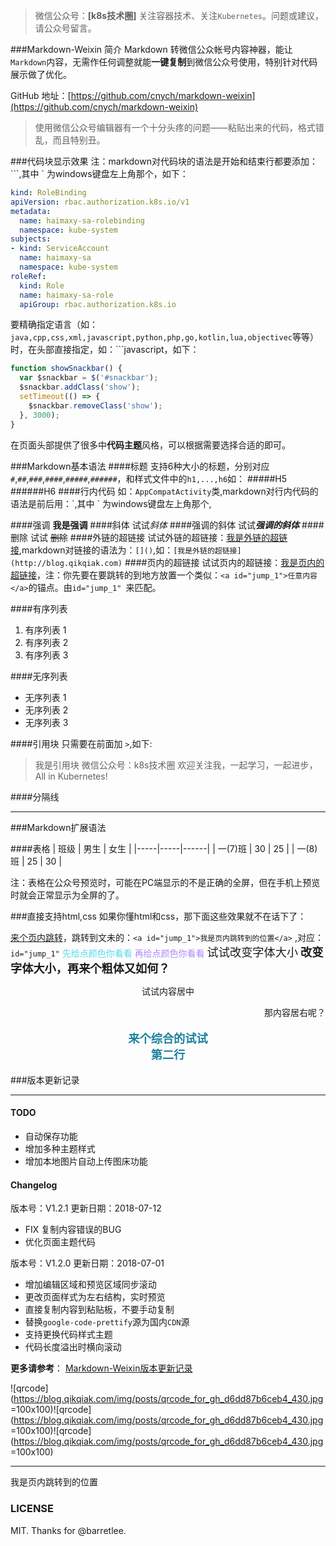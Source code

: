 
>微信公众号：**[k8s技术圈]**
关注容器技术、关注`Kubernetes`。问题或建议，请公众号留言。

###Markdown-Weixin 简介
Markdown 转微信公众帐号内容神器，能让`Markdown`内容，无需作任何调整就能**一键复制**到微信公众号使用，特别针对代码展示做了优化。


GitHub 地址：[https://github.com/cnych/markdown-weixin](https://github.com/cnych/markdown-weixin)

> 使用微信公众号编辑器有一个十分头疼的问题——粘贴出来的代码，格式错乱，而且特别丑。


###代码块显示效果
注：markdown对代码块的语法是开始和结束行都要添加：\`\`\`,其中 \` 为windows键盘左上角那个，如下：
```yaml
kind: RoleBinding
apiVersion: rbac.authorization.k8s.io/v1
metadata:
  name: haimaxy-sa-rolebinding
  namespace: kube-system
subjects:
- kind: ServiceAccount
  name: haimaxy-sa
  namespace: kube-system
roleRef:
  kind: Role
  name: haimaxy-sa-role
  apiGroup: rbac.authorization.k8s.io
```

要精确指定语言（如：`java,cpp,css,xml,javascript,python,php,go,kotlin,lua,objectivec`等等）时，在头部直接指定，如：\`\`\`javascript，如下：

```javascript
function showSnackbar() {
  var $snackbar = $('#snackbar');
  $snackbar.addClass('show');
  setTimeout(() => {
    $snackbar.removeClass('show');
  }, 3000);
}
```

在页面头部提供了很多中**代码主题**风格，可以根据需要选择合适的即可。

###Markdown基本语法
####标题
支持6种大小的标题，分别对应`#`,`##`,`###`,`####`,`#####`,`######`，和样式文件中的`h1,...,h6`如：
#####H5
######H6
####行内代码
如：`AppCompatActivity`类,markdown对行内代码的语法是前后用：\`,其中 \` 为windows键盘左上角那个,

####强调
**我是强调**
####斜体
试试*斜体*
####强调的斜体
试试***强调的斜体***
####删除
试试 ~~删除~~
####外链的超链接
试试外链的超链接：[我是外链的超链接](http://blog.qikqiak.com),markdown对链接的语法为：`[]()`,如：`[我是外链的超链接](http://blog.qikqiak.com)`
####页内的超链接
试试页内的超链接：[我是页内的超链接](#jump_1)，注：你先要在要跳转的到地方放置一个类似：`<a id="jump_1">任意内容</a>`的锚点。由`id="jump_1" `来匹配。


####有序列表
1. 有序列表 1
2. 有序列表 2
3. 有序列表 3

####无序列表
- 无序列表 1
- 无序列表 2
- 无序列表 3

####引用块
只需要在前面加 `>`,如下:
>我是引用块
微信公众号：k8s技术圈
欢迎关注我，一起学习，一起进步，All in Kubernetes!

####分隔线
***


###Markdown扩展语法

####表格
| 班级 | 男生 | 女生 |
|-----|-----|------|
| 一(7)班 | 30   | 25 |
| 一(8)班 | 25   | 30 |

注：表格在公众号预览时，可能在PC端显示的不是正确的全屏，但在手机上预览时就会正常显示为全屏的了。


###直接支持html,css
如果你懂html和css，那下面这些效果就不在话下了：

<a href="#jump_1">来个页内跳转</a>，跳转到文未的：`<a id="jump_1">我是页内跳转到的位置</a>` ,对应：`id="jump_1"`
<span  style="color: #5bdaed; ">先给点颜色你看看</span>
<span  style="color: #AE87FA; ">再给点颜色你看看</span>
<span  style="font-size:1.3em;">试试改变字体大小</span>
<span  style="font-size:1.3em;font-weight: bold;">改变字体大小，再来个粗体又如何？</span>

<p style="text-align:center">
试试内容居中

</p>

<p style="text-align:right">
那内容居右呢？
</p>

<p style="text-align:center;color:#1e819e;font-size:1.3em;font-weight: bold;">
来个综合的试试
<br/>
第二行
</p>



###版本更新记录
***
#### TODO

- 自动保存功能
- 增加多种主题样式
- 增加本地图片自动上传图床功能

#### Changelog
版本号：V1.2.1
更新日期：2018-07-12

- FIX 复制内容错误的BUG
- 优化页面主题代码

版本号：V1.2.0
更新日期：2018-07-01

- 增加编辑区域和预览区域同步滚动
- 更改页面样式为左右结构，实时预览
- 直接复制内容到粘贴板，不要手动复制
- 替换`google-code-prettify`源为国内`CDN`源
- 支持更换代码样式主题
- 代码长度溢出时横向滚动

**更多请参考**：
[Markdown-Weixin版本更新记录](https://github.com/cnych/markdown-weixin)

![qrcode](https://blog.qikqiak.com/img/posts/qrcode_for_gh_d6dd87b6ceb4_430.jpg =100x100)![qrcode](https://blog.qikqiak.com/img/posts/qrcode_for_gh_d6dd87b6ceb4_430.jpg =100x100)![qrcode](https://blog.qikqiak.com/img/posts/qrcode_for_gh_d6dd87b6ceb4_430.jpg =100x100)

***
<a id="jump_1">我是页内跳转到的位置</a>

### LICENSE
MIT. Thanks for @barretlee.


